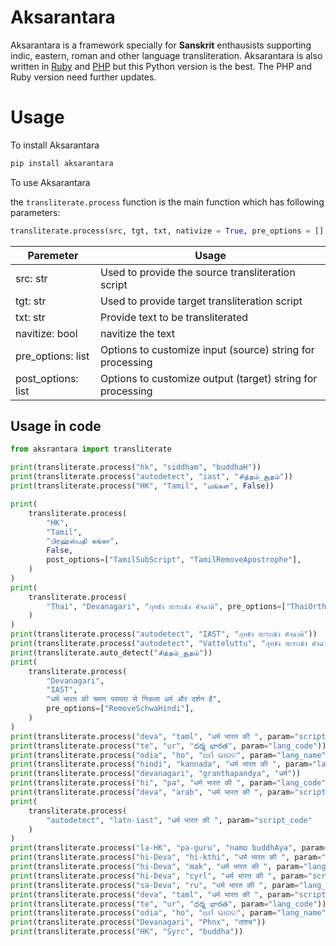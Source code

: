 # Aksarantara

Aksarantara is a framework specially for **Sanskrit** enthausists supporting indic, eastern, roman and other language transliteration. Aksarantara is also written in [Ruby](https://github.com/enginestein/aksarantara.rb) and [PHP](https://github.com/enginestein/aksarantara.php) but this Python version is the best. The PHP and Ruby version need further updates.

# Usage

To install Aksarantara

```powershell
pip install aksarantara
```

To use Aksarantara

the `transliterate.process` function is the main function which has following parameters:

```python
transliterate.process(src, tgt, txt, nativize = True, pre_options = [], post_options = [])
```

| Paremeter  | Usage |
| ------------- | ------------- |
| src: str  | Used to provide the source transliteration script |
| tgt: str  | Used to provide target transliteration script  |
| txt: str  | Provide text to be transliterated  |
| navitize: bool  | navitize the text  |
| pre_options: list  | Options to customize input (source) string for processing |
| post_options: list  | Options to customize output (target) string for processing |

## Usage in code

```python
from aksrantara import transliterate

print(transliterate.process("hk", "siddham", "buddhaH"))
print(transliterate.process("autodetect", "iast", "சித்தம்_சூதம்"))
print(transliterate.process("HK", "Tamil", "மங்கள", False))

print(
    transliterate.process(
        "HK",
        "Tamil",
        "பிரஹ்ஸ்பதி கங்கா",
        False,
        post_options=["TamilSubScript", "TamilRemoveApostrophe"],
    )
)
print(
    transliterate.process(
        "Thai", "Devanagari", "ภุทธัง สะระณัง คัจฉามิ", pre_options=["ThaiOrthography"]
    )
)
print(transliterate.process("autodetect", "IAST", "ภุทธัง สะระณัง คัจฉามิ"))
print(transliterate.process("autodetect", "Vatteluttu", "ภุทธัง สะระณัง คัจฉามิ"))
print(transliterate.auto_detect("சித்தம்_சூதம்"))
print(
    transliterate.process(
        "Devanagari",
        "IAST",
        "धर्म भारत की श्रमण परम्परा से निकला धर्म और दर्शन है",
        pre_options=["RemoveSchwaHindi"],
    )
)
print(transliterate.process("deva", "taml", "धर्म भारत की ", param="script_code"))
print(transliterate.process("te", "ur", "ధర్మ భారత", param="lang_code"))
print(transliterate.process("odia", "ho", "ଧର୍ମ ଭାରତ", param="lang_name"))
print(transliterate.process("hindi", "kannada", "धर्म भारत की ", param="lang_name"))
print(transliterate.process("devanagari", "granthapandya", "धर्म"))
print(transliterate.process("hi", "pa", "धर्म भारत की ", param="lang_code"))
print(transliterate.process("deva", "arab", "धर्म भारत की ", param="script_code"))
print(
    transliterate.process(
        "autodetect", "latn-iast", "धर्म भारत की ", param="script_code"
    )
)
print(transliterate.process("la-HK", "pa-guru", "namo buddhAya", param="lang_code"))
print(transliterate.process("hi-Deva", "hi-kthi", "धर्म भारत की ", param="lang_code"))
print(transliterate.process("hi-Deva", "mak", "धर्म भारत की ", param="lang_code"))
print(transliterate.process("hi-Deva", "cyrl", "धर्म भारत की ", param="script_code"))
print(transliterate.process("sa-Deva", "ru", "धर्म भारत की ", param="lang_code"))
print(transliterate.process("deva", "taml", "धर्म भारत की ", param="script_code"))
print(transliterate.process("te", "ur", "ధర్మ భారత", param="lang_code"))
print(transliterate.process("odia", "ho", "ଧର୍ମ ଭାରତ", param="lang_name"))
print(transliterate.process("Devanagari", "Phnx", "तांश्च"))
print(transliterate.process("HK", "Syrc", "buddha"))
```
